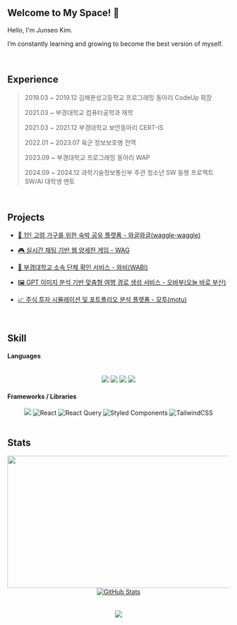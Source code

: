 ## Welcome to My Space! 🚀

Hello, I'm Junseo Kim.

I’m constantly learning and growing to become the best version of myself.

<br/>

## Experience
> 2019.03 ~ 2019.12 김해분성고등학교 프로그래밍 동아리 CodeUp 회장
> 
> 2021.03 ~ 부경대학교 컴퓨터공학과 재학
> 
> 2021.03 ~ 2021.12 부경대학교 보안동아리 CERT-IS
> 
> 2022.01 ~ 2023.07 육군 정보보호병 전역
> 
> 2023.09 ~ 부경대학교 프로그래밍 동아리 WAP
> 
> 2024.09 ~ 2024.12 과학기술정보통신부 주관 청소년 SW 동행 프로젝트 SW/AI 대학생 멘토

<br/>

## Projects
<!-- - 💡 IQ 문제 풀이 공유 서비스 -  LogicLab -->

- [👵 1인 고령 가구를 위한 숙박 공유 플랫폼 - 와글와글(waggle-waggle) ](https://github.com/oesnuj/waggle-waggle) 

- [🎮 실시간 채팅 기반 웹 양세찬 게임 - WAG](https://github.com/pknu-wap/WAG) 

- [🏫 부경대학교 소속 단체 확인 서비스 - 와비(WABI)](https://github.com/pknu-wap/WABI-FE) 

- [🖼 GPT 이미지 분석 기반 맞춤형 여행 경로 생성 서비스 - 오바부(오늘 바로 부산)](https://github.com/oesnuj/2024-Mobady-Hackathon-FE)

- [📈 주식 투자 시뮬레이션 및 포트폴리오 분석 플랫폼 - 모투(motu)](https://github.com/oesnuj/Motu)
  
<br/>

## Skill
#### Languages
<br> 
<div align="center"> 
   <img src="https://img.shields.io/badge/Node.js-339933?style=for-the-badge&logo=node.js&logoColor=white"> 
   <img src="https://img.shields.io/badge/C++-00599C?style=for-the-badge&logo=c%2B%2B&logoColor=white">
   <img src="https://img.shields.io/badge/JavaScript-F7DF1E?style=for-the-badge&logo=javascript&logoColor=black">
   <img src="https://img.shields.io/badge/TypeScript-3178C6?style=for-the-badge&logo=typescript&logoColor=white"> 
</div>

#### Frameworks / Libraries
<div align="center"> 
   <img src="https://img.shields.io/badge/Express-000000?style=for-the-badge&logo=express&logoColor=white"> 
   <img src="https://img.shields.io/badge/React-61DAFB?style=for-the-badge&logo=react&logoColor=white&color=61DAFB&labelColor=61DAFB" alt="React">
   <img src="https://img.shields.io/badge/React%20Query-FF4154?style=for-the-badge&logo=reactquery&logoColor=white" alt="React Query">
   <img src="https://img.shields.io/badge/Styled%20Components-DB7093?style=for-the-badge&logo=styled-components&logoColor=white" alt="Styled Components">
   <img src="https://img.shields.io/badge/TailwindCSS-06B6D4?style=for-the-badge&logo=tailwindcss&logoColor=white" alt="TailwindCSS">
</div>

<!--br>
<h3 align="center">⚒ Collaboration Tools</h3>
<p align="center">
<img src="https://img.shields.io/badge/GIT-E44C30?style=for-the-badge&logo=git&logoColor=white"/>
<img src="https://img.shields.io/badge/GitHub-100000?style=for-the-badge&logo=github&logoColor=white"/>
<img src="https://img.shields.io/badge/Notion-000000?style=for-the-badge&logo=notion&logoColor=white"/>
<img src="https://img.shields.io/badge/Figma-F24E1E?style=for-the-badge&logo=figma&logoColor=white"/>
</p -->

<br>

## Stats</h3>
<p align="center">
<a href="https://github.com/devxb/gitanimals">
<img
  src="https://render.gitanimals.org/farms/oesnuj"
  width="600"
  height="300"
/>
</a>

<br/>
  
   <a href="https://github.com/oesnuj">
     <!--GitHub 스택-->
    <img src="https://github-readme-stats.vercel.app/api?username=oesnuj&show_icons=true&bg_color=00000000&layout=compact&theme=holi" alt="GitHub Stats">
  </a>
  <br>
  <br>
  <a href="https://github.com/oesnuj">
    <!--GitHub 언어 사용빈도
    <img src="https://github-readme-stats.vercel.app/api/top-langs/?username=oesnuj&layout=compact&theme=github_dark" alt="Top Languages" -->
  </a>
  <br>
  <!-- a href="https://solved.ac/oesnuj">
    <!--내 백준 티어
    <img src="http://mazassumnida.wtf/api/v2/generate_badge?boj=oesnuj" alt="Solved.ac Profile">
  </a  -->
  <!--GitHub Hit rates-->
  <a href="https://hits.seeyoufarm.com"><img src="https://hits.seeyoufarm.com/api/count/incr/badge.svg?url=https%3A%2F%2Fgithub.com%2Foesnuj&count_bg=%233D89C8&title_bg=%23555555&icon=&icon_color=%23E7E7E7&title=%F0%9F%91%8Dhits+&edge_flat=true"/></a>

<br>


